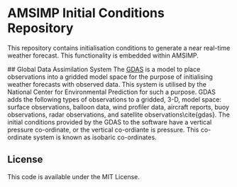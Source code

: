 # AMSIMP Initial Conditions Repository

This repository contains initialisation conditions to generate a near real-time weather forecast. This functionality is embedded within AMSIMP.

## Global Data Assimilation System
The [GDAS](https://nomads.ncep.noaa.gov/txt_descriptions/GFS_doc.shtml) is a model to place observations into a gridded model space for the purpose of initialising weather forecasts with observed data. This system is utilised by the National Center for Environmental Prediction for such a purpose. GDAS adds the following types of observations to a gridded, 3-D, model space: surface observations, balloon data, wind profiler data, aircraft reports, buoy observations, radar observations, and satellite observations\cite{gdas}. The initial conditions provided by the GDAS to the software have a vertical pressure co-ordinate, or the vertical co-ordiante is pressure. This co-ordinate system is known as isobaric co-ordinates.

## License
This code is available under the MIT License.
